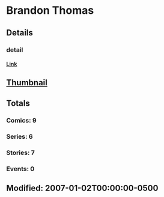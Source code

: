 # Brandon  Thomas 
## Details
### detail
#### [Link](http://marvel.com/comics/creators/881/brandon_thomas?utm_campaign=apiRef&utm_source=225578a89fc76f3d20fbffda5d17a88d)
## [Thumbnail](http://i.annihil.us/u/prod/marvel/i/mg/b/40/image_not_available.jpg)
## Totals
### Comics: 9
### Series: 6
### Stories: 7
### Events: 0
## Modified: 2007-01-02T00:00:00-0500